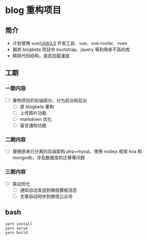# blog 重构项目

## 简介

-   计划使用 vue/cli@3.0 开发工具、vue、vue-router、vuex
-   摒弃 blogbeta 项目中 bootstrap、jquery 等利用率不高的库
-   精简代码结构，提高加载速度

## 工期

### 一期内容

-   [ ] 重构项目的前端部分，分为前台和后台
    -   [ ] 原 blogbeta 重构
    -   [ ] 上传图片功能
    -   [ ] markdown 优化
    -   [ ] 留言通知功能

### 二期内容

-   [ ] 替换原来已分离的后端架构 php+mysql，使用 nodejs 框架 koa 和 mongodb，涉及数据库的迁移等问题

### 三期内容

-   [ ] 联动优化
    -   [ ] 通知自动发送到微信模板消息
    -   [ ] 文章自动同步到微信公众号

## bash

```
yarn install
yarn serve
yarn build
```
